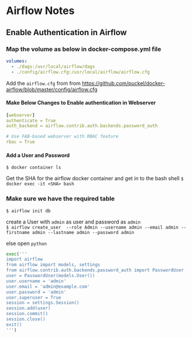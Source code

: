 
# Airflow Notes

## Enable Authentication in Airflow

### Map the volume as below in docker-compose.yml file

```yml
volumes:
  - ./dags:/usr/local/airflow/dags
  - ./config/airflow.cfg:/usr/local/airflow/airflow.cfg
```

Add the  `airflow.cfg` from from https://github.com/puckel/docker-airflow/blob/master/config/airflow.cfg

#### Make Below Changes to Enable authentication in Webserver

```yml
[webserver]
authenticate = True
auth_backend = airflow.contrib.auth.backends.password_auth

# Use FAB-based webserver with RBAC feature
rbac = True
```

#### Add a User and Password

`$ docker container ls`

Get the SHA for the airflow docker container and get in to the bash shell
`$ docker exec -it <SHA> bash`

### Make sure we have the required table
`$ airflow init db`

create a User with `admin` as user and password as `admin` <br/>
`$ airflow create_user  --role Admin --username admin --email admin --firstname admin --lastname admin --password admin`

else open `python`

```python
exec('''
import airflow
from airflow import models, settings
from airflow.contrib.auth.backends.password_auth import PasswordUser
user = PasswordUser(models.User())
user.username = 'admin'
user.email = 'admin@example.com'
user.password = 'admin'
user.superuser = True
session = settings.Session()
session.add(user)
session.commit()
session.close()
exit()
''')
```
